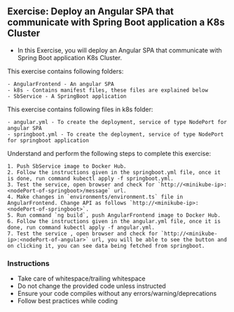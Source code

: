 ## Exercise: Deploy an Angular SPA that communicate with Spring Boot application a K8s Cluster 

* In this Exercise, you will deploy an Angular SPA that communicate with Spring Boot application K8s Cluster. 

This exercise contains following folders:

	- AngularFrontend - An angular SPA
	- k8s - Contains manifest files, these files are explained below
	- SbService - A SpringBoot application

This exercise contains following files in k8s folder: 

	- angular.yml - To create the deployment, service of type NodePort for angular SPA
	- springboot.yml - To create the deployment, service of type NodePort for springboot application

Understand and perform the following steps to complete this exercise:

	1. Push SbService image to Docker Hub.
	2. Follow the instructions given in the springboot.yml file, once it is done, run command kubectl apply -f springboot.yml.
	3. Test the service, open browser and check for `http://<minikube-ip>:<nodePort-of-springboot>/message` url.
	4. Make changes in `environments/environment.ts` file in AngularFrontend. Change API as follows `http://<minikube-ip>:<nodePort-of-springboot>`.
	5. Run command `ng build`, push AngularFrontend image to Docker Hub.
	6. Follow the instructions given in the angular.yml file, once it is done, run command kubectl apply -f angular.yml.
	7. Test the service , open browser and check for `http://<minikube-ip>:<nodePort-of-angular>` url, you will be able to see the button and on clicking it, you can see data being fetched from springboot.


### Instructions

- Take care of whitespace/trailing whitespace
- Do not change the provided code unless instructed
- Ensure your code compiles without any errors/warning/deprecations
- Follow best practices while coding